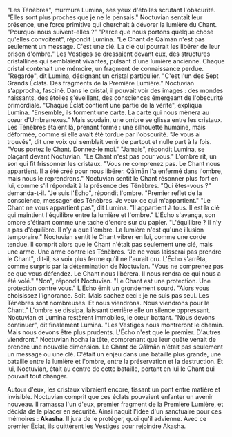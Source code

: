 "Les Ténèbres", murmura Lumina, ses yeux d'étoiles scrutant l'obscurité. "Elles sont plus proches que je ne le pensais."
Noctuvian sentait leur présence, une force primitive qui cherchait à dévorer la lumière du Chant. "Pourquoi nous suivent-elles ?"
"Parce que nous portons quelque chose qu'elles convoitent", répondit Lumina. "Le Chant de Qālmān n'est pas seulement un message. C'est une clé. La clé qui pourrait les libérer de leur prison d'ombre."
Les Vestiges se dressaient devant eux, des structures cristallines qui semblaient vivantes, pulsant d'une lumière ancienne. Chaque cristal contenait une mémoire, un fragment de connaissance perdue.
"Regarde", dit Lumina, désignant un cristal particulier. "C'est l'un des Sept Grands Éclats. Des fragments de la Première Lumière."
Noctuvian s'approcha, fasciné. Dans le cristal, il pouvait voir des images : des mondes naissants, des étoiles s'éveillant, des consciences émergeant de l'obscurité primordiale.
"Chaque Éclat contient une partie de la vérité", expliqua Lumina. "Ensemble, ils forment une carte. La carte qui nous mènera au cœur d'Umbranexus."
Mais soudain, une ombre se glissa entre les cristaux. Les Ténèbres étaient là, prenant forme : une silhouette humaine, mais déformée, comme si elle avait été tordue par l'obscurité.
"Je vous ai trouvés", dit une voix qui semblait venir de partout et nulle part à la fois. "Vous portez le Chant. Donnez-le moi."
"Jamais", répondit Lumina, se plaçant devant Noctuvian. "Le Chant n'est pas pour vous."
L'ombre rit, un son qui fit frissonner les cristaux. "Vous ne comprenez pas. Le Chant nous appartient. Il a été créé pour nous libérer. Qālmān l'a enfermé dans l'ombre, mais nous le reprendrons."
Noctuvian sentit le Chant résonner plus fort en lui, comme s'il répondait à la présence des Ténèbres. "Qui êtes-vous ?" demanda-t-il.
"Je suis l'Écho", répondit l'ombre. "Premier reflet de la conscience, messager des Ténèbres. Je veux ce qui m'appartient."
"Le Chant ne vous appartient pas", dit Lumina. "Il appartient à tous. Il est la clé qui maintient l'équilibre entre la lumière et l'ombre."
L'Écho s'avança, son ombre s'étirant comme une tache d'encre sur du papier. "L'équilibre ? Il n'y a pas d'équilibre. Il n'y a que l'ombre. La lumière n'est qu'une illusion temporaire."
Noctuvian sentit le Chant vibrer en lui, comme une corde tendue. Il comprit alors que le Chant n'était pas seulement une clé, mais une arme. Une arme contre les Ténèbres.
"Je ne vous laisserai pas prendre le Chant", dit-il, sa voix plus ferme qu'il ne l'aurait cru.
L'Écho s'arrêta, comme surpris par la détermination de Noctuvian. "Vous ne comprenez pas ce que vous défendez. Le Chant nous libérera. Il nous rendra ce qui nous a été volé."
"Non", répondit Noctuvian. "Le Chant est une protection. Une protection contre vous."
L'Écho émit un grondement sourd. "Alors vous choisissez l'ignorance. Soit. Mais sachez ceci : je ne suis pas seul. Les Ténèbres sont nombreuses. Et nous viendrons. Nous viendrons pour le Chant."
L'ombre se dissipa, laissant derrière elle un silence oppressant. Noctuvian et Lumina restèrent immobiles, le cœur battant.
"Nous devons continuer", dit finalement Lumina. "Les Vestiges nous montreront le chemin. Mais nous devons être plus prudents. L'Écho n'est que le premier. D'autres viendront."
Noctuvian hocha la tête, comprenant que leur quête venait de prendre une nouvelle dimension. Le Chant de Qālmān n'était pas seulement un message ou une clé. C'était un enjeu dans une bataille plus grande, une bataille entre la lumière et l'ombre, entre la préservation et la destruction.
Et lui, Noctuvian, était au centre de cette bataille, portant en lui le Chant qui pouvait tout changer.

Autour d'eux, les cristaux vibraient encore, tissant un pont entre matière et invisible. Noctuvian comprit que ces éclats pouvaient enfanter un avenir nouveau. Il ramassa l'un d'eux, premier fragment de la Première Lumière, et décida de le placer en sécurité. Ainsi naquit l'idée d'un sanctuaire pour ces mémoires : **Akasha**. Il jura de le protéger, quoi qu'il advienne.
Avec ce premier Éclat, ils quittèrent les Vestiges pour rejoindre Akasha.

